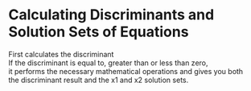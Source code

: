 # Calculating Discriminants and Solution Sets of Equations

First calculates the discriminant<br>
If the discriminant is equal to, greater than or less than zero, <br>
it performs the necessary mathematical operations and gives you both <br>
the discriminant result and the x1 and x2 solution sets.
